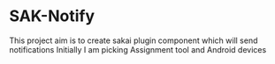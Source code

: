 # SAK-Notify
This project aim is to create sakai plugin component which will send notifications 
Initially I am picking Assignment tool and Android devices
